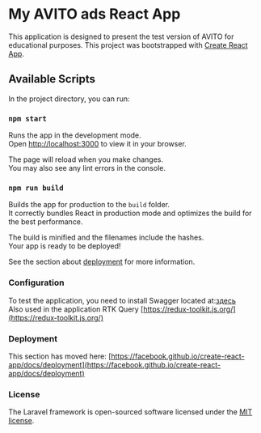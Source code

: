 # My AVITO ads React App

This application is designed to present the test version of AVITO for educational purposes.
This project was bootstrapped with [Create React App](https://github.com/facebook/create-react-app).

## Available Scripts

In the project directory, you can run:

### `npm start`

Runs the app in the development mode.\
Open [http://localhost:3000](http://localhost:3000) to view it in your browser.

The page will reload when you make changes.\
You may also see any lint errors in the console.

### `npm run build`

Builds the app for production to the `build` folder.\
It correctly bundles React in production mode and optimizes the build for the best performance.

The build is minified and the filenames include the hashes.\
Your app is ready to be deployed!

See the section about [deployment](https://facebook.github.io/create-react-app/docs/deployment) for more information.

### Configuration

To test the application, you need to install Swagger located at:[здесь](https://drive.google.com/file/d/1pFE-NRANTsWmQwTyURjHXuECMmoKCFjO/view?usp=share_link)\
Also used in the application RTK Query [https://redux-toolkit.js.org/](https://redux-toolkit.js.org/)

### Deployment

This section has moved here: [https://facebook.github.io/create-react-app/docs/deployment](https://facebook.github.io/create-react-app/docs/deployment)

### License

The Laravel framework is open-sourced software licensed under the [MIT license](https://opensource.org/licenses/MIT).
